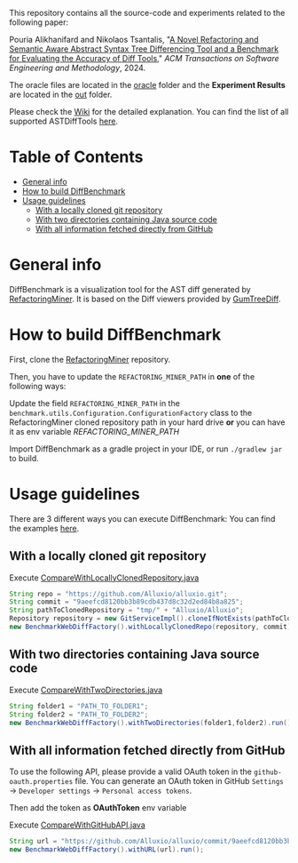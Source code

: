 This repository contains all the source-code and experiments related to the following paper:

Pouria Alikhanifard and Nikolaos Tsantalis, "[A Novel Refactoring and Semantic Aware Abstract Syntax Tree Differencing Tool and a Benchmark for Evaluating the Accuracy of Diff Tools](https://arxiv.org/pdf/2403.05939)," *ACM Transactions on Software Engineering and Methodology*, 2024.

The oracle files are located in the [oracle](https://github.com/pouryafard75/DiffBenchmark/tree/master/oracle) folder and the **Experiment Results** are located in the [out](https://github.com/pouryafard75/DiffBenchmark/tree/master/out) folder.

Please check the [Wiki](https://github.com/pouryafard75/DiffBenchmark/wiki) for the detailed explanation. You can find the list of all supported ASTDiffTools [here](
https://github.com/pouryafard75/DiffBenchmark/wiki/Supported-ASTDiff-Tools).

Table of Contents
=================
   * [General info](#general-info)
   * [How to build DiffBenchmark](#how-to-build-diffbenchmark)
   * [Usage guidelines](#usage-guidelines)
      * [With a locally cloned git repository](#with-a-locally-cloned-git-repository)
      * [With two directories containing Java source code](#with-two-directories-containing-java-source-code)
      * [With all information fetched directly from GitHub](#with-all-information-fetched-directly-from-github)

# General info
DiffBenchmark is a visualization tool for the AST diff generated by [RefactoringMiner](https://github.com/tsantalis/RefactoringMiner).
It is based on the Diff viewers provided by [GumTreeDiff](https://github.com/GumTreeDiff/gumtree).

# How to build DiffBenchmark

First, clone the [RefactoringMiner](https://github.com/tsantalis/RefactoringMiner.git) repository.

Then, you have to update the `REFACTORING_MINER_PATH` in **one** of the following ways:

Update the field `REFACTORING_MINER_PATH` in the `benchmark.utils.Configuration.ConfigurationFactory` class to the RefactoringMiner cloned repository path in your hard drive **or** you can have it as env variable _REFACTORING_MINER_PATH_

Import DiffBenchmark as a gradle project in your IDE, or run `./gradlew jar` to build.

# Usage guidelines

There are 3 different ways you can execute DiffBenchmark:
You can find the examples [here](https://github.com/pouryafard75/DiffBenchmark/blob/master/src/main/java/benchmark/gui/drivers).

## With a locally cloned git repository

Execute [CompareWithLocallyClonedRepository.java](https://github.com/pouryafard75/DiffBenchmark/blob/master/src/main/java/benchmark/gui/drivers/CompareWithLocallyClonedRepository.java)
```java
String repo = "https://github.com/Alluxio/alluxio.git";
String commit = "9aeefcd8120bb3b89cdb437d8c32d2ed84b8a825";
String pathToClonedRepository = "tmp/" + "Alluxio/Alluxio";
Repository repository = new GitServiceImpl().cloneIfNotExists(pathToClonedRepository, repo);
new BenchmarkWebDiffFactory().withLocallyClonedRepo(repository, commit).run();
```
## With two directories containing Java source code

Execute [CompareWithTwoDirectories.java](https://github.com/pouryafard75/DiffBenchmark/blob/master/src/main/java/benchmark/gui/drivers/CompareWithTwoDirectories.java)
```java
String folder1 = "PATH_TO_FOLDER1";
String folder2 = "PATH_TO_FOLDER2";
new BenchmarkWebDiffFactory().withTwoDirectories(folder1,folder2).run()
```

## With all information fetched directly from GitHub
To use the following API, please provide a valid OAuth token in the `github-oauth.properties` file.
You can generate an OAuth token in GitHub `Settings` -> `Developer settings` -> `Personal access tokens`.

Then add the token as **OAuthToken** env variable


Execute [CompareWithGitHubAPI.java](https://github.com/pouryafard75/DiffBenchmark/blob/master/src/main/java/benchmark/gui/drivers/CompareWithGitHubAPI.java)
```java
String url = "https://github.com/Alluxio/alluxio/commit/9aeefcd8120bb3b89cdb437d8c32d2ed84b8a825";
new BenchmarkWebDiffFactory().withURL(url).run();
```

